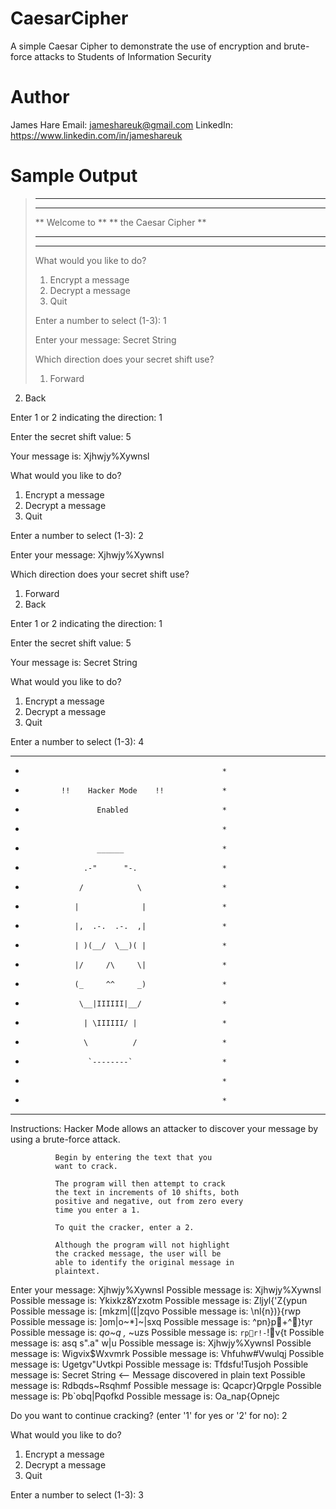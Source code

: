# CaesarCipher
A simple Caesar Cipher to demonstrate the use of encryption and brute-force attacks to Students of Information Security


# Author
James Hare
Email: jameshareuk@gmail.com
LinkedIn: https://www.linkedin.com/in/jameshareuk


# Sample Output

>**********************************
>**                              **
>**          Welcome to          **
>**       the Caesar Cipher      **
>**                              **
>**********************************
> 
>What would you like to do?
> 
>1. Encrypt a message
>2. Decrypt a message
>3. Quit
> 
>Enter a number to select (1-3): 1
>
>Enter your message: Secret String
>
>Which direction does your secret shift use?
>
>1. Forward
2. Back

Enter 1 or 2 indicating the direction: 1

Enter the secret shift value: 5

Your message is: Xjhwjy%Xywnsl
 
What would you like to do?
 
1. Encrypt a message
2. Decrypt a message
3. Quit
 
Enter a number to select (1-3): 2

Enter your message: Xjhwjy%Xywnsl

Which direction does your secret shift use?

1. Forward
2. Back

Enter 1 or 2 indicating the direction: 1

Enter the secret shift value: 5

Your message is: Secret String
 
What would you like to do?
 
1. Encrypt a message
2. Decrypt a message
3. Quit
 
Enter a number to select (1-3): 4

***************************************************
*                                                 *
*             !!    Hacker Mode    !!             *
*                     Enabled                     *
*                                                 *
*                     ______                      *
*                  .-"      "-.                   *
*                 /            \                  *
*                |              |                 *
*                |,  .-.  .-.  ,|                 *
*                | )(__/  \__)( |                 *
*                |/     /\     \|                 *
*                (_     ^^     _)                 *
*                 \__|IIIIII|__/                  *
*                  | \IIIIII/ |                   *
*                  \          /                   *
*                   `--------`                    *
*                                                 *
*                                                 *
***************************************************

Instructions: Hacker Mode allows an attacker
              to discover your message by using
              a brute-force attack.

              Begin by entering the text that you
              want to crack.

              The program will then attempt to crack
              the text in increments of 10 shifts, both
              positive and negative, out from zero every
              time you enter a 1.

              To quit the cracker, enter a 2.

              Although the program will not highlight
              the cracked message, the user will be
              able to identify the original message in
              plaintext.

Enter your message: Xjhwjy%Xywnsl
Possible message is: Xjhwjy%Xywnsl
Possible message is: Ykixkz&Yzxotm
Possible message is: Zljyl{'Z{ypun
Possible message is: [mkzm|([|zqvo
Possible message is: \nl{n})\}{rwp
Possible message is: ]om|o~*]~|sxq
Possible message is: ^pn}p+^}tyr
Possible message is: _qo~q ,_ ~uzs
Possible message is: `rpr!-`!v{t
Possible message is: asq s".a" w|u
Possible message is: Xjhwjy%Xywnsl
Possible message is: Wigvix$Wxvmrk
Possible message is: Vhfuhw#Vwulqj
Possible message is: Ugetgv"Uvtkpi
Possible message is: Tfdsfu!Tusjoh
Possible message is: Secret String       <-- Message discovered in plain text
Possible message is: Rdbqds~Rsqhmf
Possible message is: Qcapcr}Qrpgle
Possible message is: Pb`obq|Pqofkd
Possible message is: Oa_nap{Opnejc

Do you want to continue cracking? (enter '1' for yes or '2' for no): 2

 
What would you like to do?
 
1. Encrypt a message
2. Decrypt a message
3. Quit
 
Enter a number to select (1-3): 3
